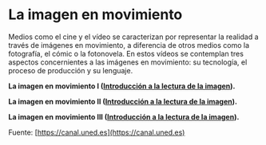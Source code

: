 # La imagen en movimiento

Medios como el cine y el vídeo se caracterizan por representar la realidad a través de imágenes en movimiento, a diferencia de otros medios como la fotografía, el cómic o la fotonovela. En estos vídeos se contemplan tres aspectos concernientes a las imágenes en movimiento: su tecnología, el proceso de producción y su lenguaje.

**La imagen en movimiento I ([Introducción a la lectura de la imagen](https://canal.uned.es/mmobj/index/id/9155)).**

**La imagen en movimiento II ([Introducción a la lectura de la imagen](https://canal.uned.es/mmobj/index/id/9154)).**

**La imagen en movimiento III ([Introducción a la lectura de la imagen](https://canal.uned.es/mmobj/index/id/9153)).**

Fuente: [https://canal.uned.es](https://canal.uned.es)